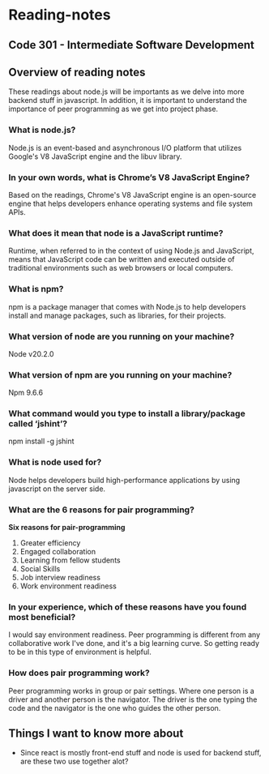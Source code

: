 # Reading-notes

## Code 301 - Intermediate Software Development

## Overview of reading notes

These readings about node.js will be importants as we delve into more backend stuff in javascript. In addition, it is important to understand the importance of peer programming as we get into project phase.

### What is node.js?

Node.js is an event-based and asynchronous I/O platform that utilizes Google's V8 JavaScript engine and the libuv library.

### In your own words, what is Chrome’s V8 JavaScript Engine?

Based on the readings, Chrome's V8 JavaScript engine is an open-source engine that helps developers enhance operating systems and file system APIs.

### What does it mean that node is a JavaScript runtime?

Runtime, when referred to in the context of using Node.js and JavaScript, means that JavaScript code can be written and executed outside of traditional environments such as web browsers or local computers.

### What is npm?

npm is a package manager that comes with Node.js to help developers install and manage packages, such as libraries, for their projects.

### What version of node are you running on your machine?

Node v20.2.0

### What version of npm are you running on your machine?

Npm 9.6.6

### What command would you type to install a library/package called ‘jshint’?

 npm install -g jshint

### What is node used for?

Node helps developers build high-performance applications by using javascript on the server side.

### What are the 6 reasons for pair programming?

**Six reasons for pair-programming**

1. Greater efficiency
2. Engaged collaboration
3. Learning from fellow students
4. Social Skills
5. Job interview readiness
6. Work environment readiness

### In your experience, which of these reasons have you found most beneficial?

I would say environment readiness. Peer programming is different from any collaborative work I've done, and it's a big learning curve. So getting ready to be in this type of environment is helpful.

### How does pair programming work?

Peer programming works in group or pair settings. Where one person is a driver and another person is the navigator. The driver is the one typing the code and the navigator is the one who guides the other person.

## Things I want to know more about

* Since react is mostly front-end stuff and node is used for backend stuff, are these two use together alot?